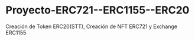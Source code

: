 # Proyecto-ERC721--ERC1155--ERC20
Creación de Token ERC20(STT), Creación de NFT ERC721 y Exchange ERC1155
